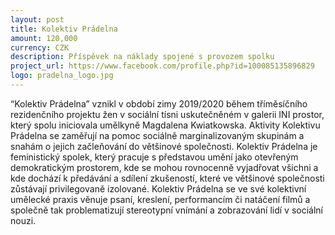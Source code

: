 ```yaml
---
layout: post
title: Kolektiv Prádelna
amount: 120,000
currency: CZK
description: Příspěvek na náklady spojené s provozem spolku
project_url: https://www.facebook.com/profile.php?id=100085135896829
logo: pradelna_logo.jpg
---
```


“Kolektiv Prádelna” vznikl v období zimy 2019/2020 během tříměsíčního rezidenčního projektu žen v sociální tísni uskutečněném v galerii INI prostor, který spolu iniciovala umělkyně Magdalena Kwiatkowska. Aktivity
Kolektivu Prádelna se zaměřují na pomoc sociálně marginalizovaným skupinám a snahám o jejich začleňování do většinové společnosti. Kolektiv Prádelna je feministický spolek, který pracuje s představou umění jako otevřeným demokratickým
prostorem, kde se mohou rovnocenně vyjadřovat všichni a kde dochází k předávání a sdílení zkušeností, které ve většinové společnosti zůstávají privilegovaně izolované. Kolektiv Prádelna se ve své kolektivní umělecké praxis věnuje psaní, kreslení,
performancím či natáčení filmů a společně tak problematizují stereotypní vnímání a zobrazování lidí v sociální nouzi. 
